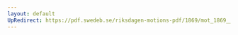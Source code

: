 ```yaml
---
layout: default
UpRedirect: https://pdf.swedeb.se/riksdagen-motions-pdf/1869/mot_1869__ak__00239.pdf
---
```

